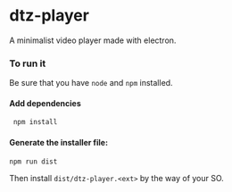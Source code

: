 # dtz-player
A minimalist video player made with electron.

### To run it

Be sure that you have `node` and `npm` installed.

#### Add dependencies

```bash
 npm install
```

#### Generate the installer file:

```bash
npm run dist
```

Then install `dist/dtz-player.<ext>` by the way of your SO.
